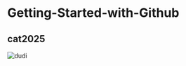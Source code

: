 # Getting-Started-with-Github
## **cat2025**
![dudi](https://m.media-amazon.com/images/I/61g3fhkrApL.__AC_SY300_SX300_QL70_FMwebp_.jpg)

